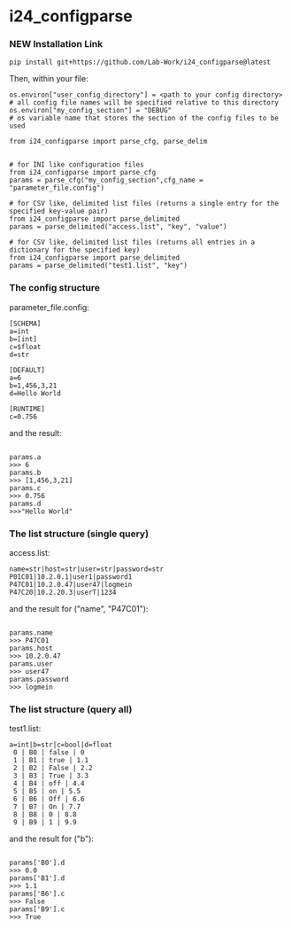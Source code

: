 # i24_configparse

### NEW Installation Link

```
pip install git+https://github.com/Lab-Work/i24_configparse@latest
```

Then, within your file:

```
os.environ["user_config_directory"] = <path to your config directory>   # all config file names will be specified relative to this directory
os.environ["my_config_section"] = "DEBUG"                               # os variable name that stores the section of the config files to be used

from i24_configparse import parse_cfg, parse_delim


# for INI like configuration files
from i24_configparse import parse_cfg
params = parse_cfg("my_config_section",cfg_name = "parameter_file.config")

# for CSV like, delimited list files (returns a single entry for the specified key-value pair)
from i24_configparse import parse_delimited
params = parse_delimited("access.list", "key", "value")

# for CSV like, delimited list files (returns all entries in a dictionary for the specified key)
from i24_configparse import parse_delimited
params = parse_delimited("test1.list", "key")

```


### The config structure
parameter_file.config:
```
[SCHEMA]
a=int
b=[int]
c=$float
d=str

[DEFAULT]
a=6
b=1,456,3,21
d=Hello World

[RUNTIME]
c=0.756
```

and the result:
```

params.a 
>>> 6
params.b
>>> [1,456,3,21]
params.c
>>> 0.756
params.d
>>>"Hello World"
```

### The list structure (single query)
access.list:
```
name=str|host=str|user=str|password=str
P01C01|10.2.0.1|user1|password1
P47C01|10.2.0.47|user47|logmein
P47C20|10.2.20.3|userT|1234

```

and the result for ("name", "P47C01"):
```

params.name
>>> P47C01
params.host
>>> 10.2.0.47
params.user
>>> user47
params.password
>>> logmein

```

### The list structure (query all)
test1.list:
```
a=int|b=str|c=bool|d=float
 0 | B0 | false | 0
 1 | B1 | true | 1.1
 2 | B2 | False | 2.2
 3 | B3 | True | 3.3
 4 | B4 | off | 4.4
 5 | B5 | on | 5.5
 6 | B6 | Off | 6.6
 7 | B7 | On | 7.7
 8 | B8 | 0 | 8.8
 9 | B9 | 1 | 9.9

```

and the result for ("b"):
```

params['B0'].d
>>> 0.0
params['B1'].d
>>> 1.1
params['B6'].c
>>> False
params['B9'].c
>>> True

```
